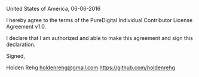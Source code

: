 United States of America, 06-06-2016

I hereby agree to the terms of the PureDigital Individual Contributor License Agreement v1.0.

I declare that I am authorized and able to make this agreement and sign this declaration.

Signed,

Holden Rehg holdenrehg@gmail.com https://github.com/holdenrehg